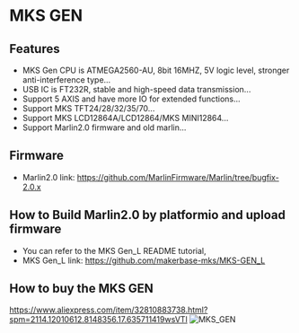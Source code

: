 # MKS GEN
## Features
- MKS Gen CPU is ATMEGA2560-AU, 8bit 16MHZ, 5V logic level, stronger anti-interference type...
- USB IC is FT232R, stable and high-speed data transmission...
- Support 5 AXIS and have more IO for extended functions...
- Support MKS TFT24/28/32/35/70...
- Support MKS LCD12864A/LCD12864/MKS MINI12864...
- Support Marlin2.0 firmware and old marlin...

## Firmware
  - Marlin2.0 link: https://github.com/MarlinFirmware/Marlin/tree/bugfix-2.0.x
  
## How to Build Marlin2.0 by platformio and upload firmware
  - You can refer to the MKS Gen_L README tutorial, 
  - MKS Gen_L link: https://github.com/makerbase-mks/MKS-GEN_L

## How to buy the MKS GEN 
  https://www.aliexpress.com/item/32810883738.html?spm=2114.12010612.8148356.17.635711419wsVTl
  ![MKS_GEN](https://github.com/makerbase-mks/MKS-GEN/blob/master/Picture/MKS_GEN.png "MKS_GEN")